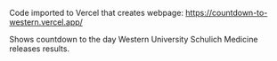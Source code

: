 Code imported to Vercel that creates webpage: https://countdown-to-western.vercel.app/

Shows countdown to the day Western University Schulich Medicine releases results.

